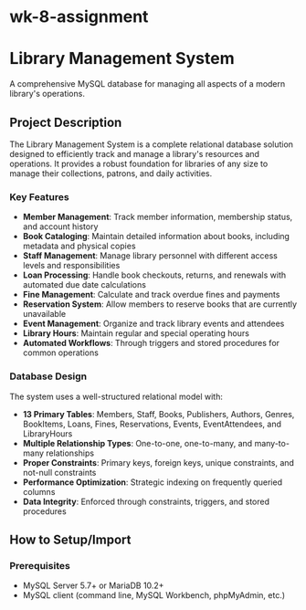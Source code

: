 # wk-8-assignment
# Library Management System

A comprehensive MySQL database for managing all aspects of a modern library's operations.

## Project Description

The Library Management System is a complete relational database solution designed to efficiently track and manage a library's resources and operations. It provides a robust foundation for libraries of any size to manage their collections, patrons, and daily activities.

### Key Features

- **Member Management**: Track member information, membership status, and account history
- **Book Cataloging**: Maintain detailed information about books, including metadata and physical copies
- **Staff Management**: Manage library personnel with different access levels and responsibilities
- **Loan Processing**: Handle book checkouts, returns, and renewals with automated due date calculations
- **Fine Management**: Calculate and track overdue fines and payments
- **Reservation System**: Allow members to reserve books that are currently unavailable
- **Event Management**: Organize and track library events and attendees
- **Library Hours**: Maintain regular and special operating hours
- **Automated Workflows**: Through triggers and stored procedures for common operations

### Database Design

The system uses a well-structured relational model with:

- **13 Primary Tables**: Members, Staff, Books, Publishers, Authors, Genres, BookItems, Loans, Fines, Reservations, Events, EventAttendees, and LibraryHours
- **Multiple Relationship Types**: One-to-one, one-to-many, and many-to-many relationships
- **Proper Constraints**: Primary keys, foreign keys, unique constraints, and not-null constraints
- **Performance Optimization**: Strategic indexing on frequently queried columns
- **Data Integrity**: Enforced through constraints, triggers, and stored procedures

## How to Setup/Import

### Prerequisites

- MySQL Server 5.7+ or MariaDB 10.2+
- MySQL client (command line, MySQL Workbench, phpMyAdmin, etc.)
